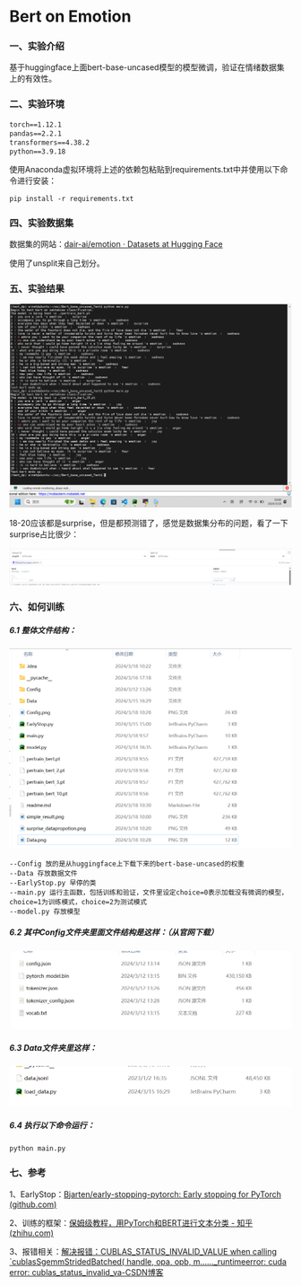 # Bert on Emotion



### 一、实验介绍

基于huggingface上面bert-base-uncased模型的模型微调，验证在情绪数据集上的有效性。



### 二、实验环境

```
torch==1.12.1
pandas==2.2.1
transformers==4.38.2
python==3.9.18
```

使用Anaconda虚拟环境将上述的依赖包粘贴到requirements.txt中并使用以下命令进行安装：

```
pip install -r requirements.txt
```



### 四、实验数据集

数据集的网站：[dair-ai/emotion · Datasets at Hugging Face](https://huggingface.co/datasets/dair-ai/emotion/viewer/unsplit)

使用了unsplit来自己划分。



### 五、实验结果

![simple_result](./simple_result.png)

18-20应该都是surprise，但是都预测错了，感觉是数据集分布的问题，看了一下surprise占比很少：

![surprise_datapropotion](./surprise_datapropotion.png)



### 六、如何训练

##### 6.1 整体文件结构：

![filestructure](./filestructure.png)

```
--Config 放的是从huggingface上下载下来的bert-base-uncased的权重
--Data 存放数据文件
--EarlyStop.py 早停的类
--main.py 运行主函数，包括训练和验证，文件里设定choice=0表示加载没有微调的模型， choice=1为训练模式，choice=2为测试模式
--model.py 存放模型
```

##### 6.2 其中Config文件夹里面文件结构是这样：（从官网下载）

![Config](./Config.png)

##### 6.3 Data文件夹里这样：

![Data](./Data.png)

##### 6.4 执行以下命令运行：

```
python main.py
```



### 七、参考

1、EarlyStop：[Bjarten/early-stopping-pytorch: Early stopping for PyTorch (github.com)](https://github.com/Bjarten/early-stopping-pytorch/tree/master)

2、训练的框架：[保姆级教程，用PyTorch和BERT进行文本分类 - 知乎 (zhihu.com)](https://zhuanlan.zhihu.com/p/524487313)

3、报错相关：[解决报错：CUBLAS_STATUS_INVALID_VALUE when calling `cublasSgemmStridedBatched( handle, opa, opb, m......_runtimeerror: cuda error: cublas_status_invalid_va-CSDN博客](https://blog.csdn.net/qq_44824148/article/details/133307138)

